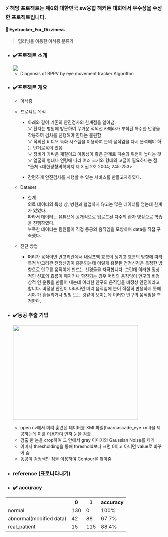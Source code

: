 ### :zap: 해당 프로젝트는 제6회 대한민국 sw융합 해커톤 대회에서 우수상을 수상한 프로젝트입니다.


#### :mag_right: Eyetracker_For_Dizziness

>**딥러닝을 이용한 이석증 분류기** 

* ### :heavy_check_mark:프로젝트 소개
  <img src="https://user-images.githubusercontent.com/50096655/82443986-6fa8ba00-9add-11ea-9bd4-a7159d8a6093.gif">

  
  - Diagnosis of BPPV by eye movement tracker Algorithm
  

* ### :heavy_check_mark:프로젝트 개요
  - 이석증
  
  - 프로젝트 목적<br>
    - 아래와 같이 기존의 안진검사의 한계점을 알아냄.<br>
      ∨ 환자는 병원에 방문하여 무거운 적외선 카메라가 부착된 특수한 안경을 착용하여 검사를 진행해야 한다는 불편함<br>
      ∨ 적외선 비디오 녹화 시스템을 이용하여 눈의 움직임을 다시 분석해야 하는 번거로움이 있음<br>
      ∨ 장비가 가벼운 재질이고 이동성이 좋은 관계로 파손의 위험이 높다는 것<br>
      ∨ 얼굴의 형태나 연령에 따라 여러 크기와 형태의 고글이 필요하다는 점<br>
        *출처 <대한평형의학회지 제 3 권 2호 2004; 245-253><br>
    
     - 간편하게 안진검사를 시행할 수 있는 서비스를 만들고자하였다.
    
   
  - Dataset<br>
    - 한계<br>
    의료 데이터의 특성 상, 병원과 협업하지 않고는 많은 데이터를 얻는데 한계가 있었다.<br>
    따라서 데이터는 유튜브에 공개적으로 업로드된 다수의 환자 영상으로 학습을 진행하였다.<br>
    부족한 데이터는 팀원들이 직접 동공의 움직임을 모방하여 data를 직접 구축했다.
  
  
  - 진단 방법
  
    - 머리가 움직이면 반고리관에서 내림프액 흐름이 생기고 흐름의 방향에 따라 특정 반고리관 전정신경이 흥분되는데 이렇게 흥분된 전정신경은 특정한 방      향으로 안구를 움직이게 만드는 신경들을 자극합니다. 그런데 이러한 정상적인 신호의 흐름이 깨지거나 항진되는 경우 머리의 움직임이 안구의 비정상적      인 운동을 만들어 내는데 이러한 안구의 움직임을 비정상 안진이라고 합니다. 비정상 안진이 나타나면 머리 움직임에 눈이 적절히 반응하지 못해 시야      가 흔들리거나 빙빙 도는 것같이 보이는데 이러한 안구의 움직임을 측정한다.

* ### :heavy_check_mark:동공 추출 기법

  <img src="https://user-images.githubusercontent.com/50096655/82442944-96fe8780-9adb-11ea-9ede-89d3b77751cf.gif" width="400" height="300"></img>
  - open cv에서 미리 훈련된 데이터를 XML파일(haarcascade_eye.xml)을 제공하는데 이를 이용하여 먼저 눈을 검출
  - 검출 한 눈을 crop하여 그 안에서 gray 이미지의 Gaussian Noise를 제거
  - 이미지 thresholding을 통해 threshold보다 크면 0이고 아니면 value로 바꾸어 줌
  - 동공이 검정색인 점을 이용하여 Contour을 찾아줌
  




* ### reference (표로나타내기)

* ### :heavy_check_mark: accuracy
<table>
  <th> </th>
  <th>0</th>
  <th>1</th>
  <th>accuracy</th>
  <tr>
    <td >normal</td>
    <td>130</td>
    <td>0</td>
    <td>100%</td>
  </tr>
    <tr>
    <td >abnormal(modified data)</td>
    <td>42</td>
    <td>88</td>
    <td>67.7%</td>
  </tr>
    <tr>
    <td >real_patient</td>
    <td>15</td>
    <td>115</td>
    <td>88.4%</td>
  </tr>
</table>

